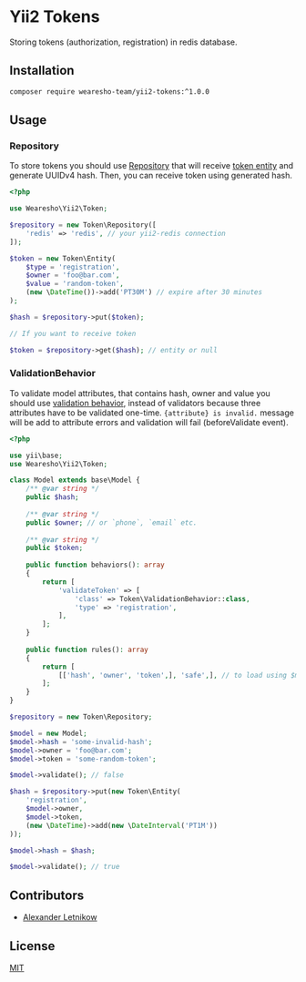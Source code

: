 # Yii2 Tokens

Storing tokens (authorization, registration) in redis database.

## Installation
```bash
composer require wearesho-team/yii2-tokens:^1.0.0
```

## Usage

### Repository
To store tokens you should use [Repository](./src/Repository.php) that will receive
[token entity](./src/EntityInterface.php) and generate UUIDv4 hash.
Then, you can receive token using generated hash.

```php
<?php

use Wearesho\Yii2\Token;

$repository = new Token\Repository([
    'redis' => 'redis', // your yii2-redis connection
]);

$token = new Token\Entity(
    $type = 'registration',
    $owner = 'foo@bar.com',
    $value = 'random-token',
    (new \DateTime())->add('PT30M') // expire after 30 minutes
);

$hash = $repository->put($token);

// If you want to receive token

$token = $repository->get($hash); // entity or null

```

### ValidationBehavior
To validate model attributes, that contains hash, owner and value you should use
[validation behavior](./src/ValidationBehavior.php), instead of validators because three attributes have to be validated
one-time.
`{attribute} is invalid.` message will be add to attribute errors and validation will fail (beforeValidate event).

```php
<?php

use yii\base;
use Wearesho\Yii2\Token;

class Model extends base\Model {
    /** @var string */
    public $hash;
    
    /** @var string */
    public $owner; // or `phone`, `email` etc.
    
    /** @var string */
    public $token;
    
    public function behaviors(): array
    {
        return [
            'validateToken' => [
                'class' => Token\ValidationBehavior::class,
                'type' => 'registration',
            ],    
        ];
    }
    
    public function rules(): array
    {
        return [
            [['hash', 'owner', 'token',], 'safe',], // to load using $model->load    
        ];
    }
}

$repository = new Token\Repository;

$model = new Model;
$model->hash = 'some-invalid-hash';
$model->owner = 'foo@bar.com';
$model->token = 'some-random-token';

$model->validate(); // false

$hash = $repository->put(new Token\Entity(
    'registration',
    $model->owner,
    $model->token,
    (new \DateTime)->add(new \DateInterval('PT1M'))
));

$model->hash = $hash;

$model->validate(); // true
```

## Contributors
- [Alexander Letnikow](mailto:reclamme@gmail.com)

## License
[MIT](./LICENSE)
